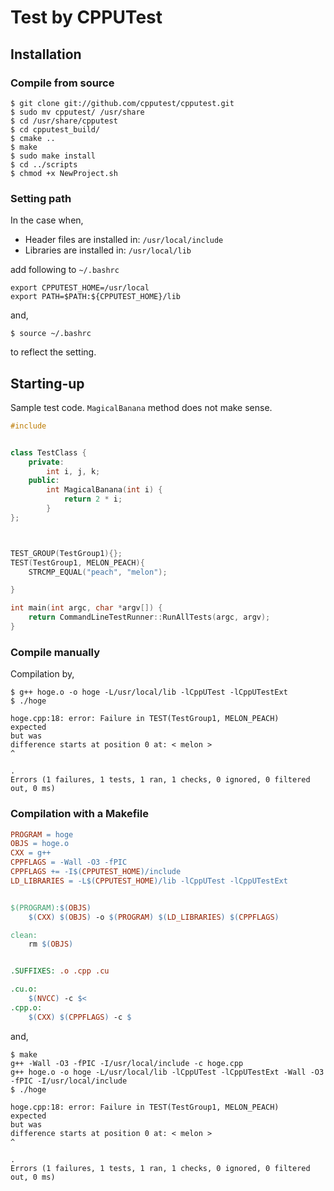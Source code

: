 # Test by CPPUTest


## Installation

### Compile from source
```
$ git clone git://github.com/cpputest/cpputest.git
$ sudo mv cpputest/ /usr/share
$ cd /usr/share/cpputest
$ cd cpputest_build/
$ cmake ..
$ make
$ sudo make install
$ cd ../scripts
$ chmod +x NewProject.sh
```

### Setting path

In the case when,

- Header files are installed in: `/usr/local/include`
- Libraries are installed in: `/usr/local/lib`

add following to `~/.bashrc`

```
export CPPUTEST_HOME=/usr/local
export PATH=$PATH:${CPPUTEST_HOME}/lib
```

and, 

```
$ source ~/.bashrc
```

to reflect the setting.

## Starting-up

Sample test code. `MagicalBanana` method does not make sense.

```hoge.cpp
#include


class TestClass {
    private:
        int i, j, k;
    public:
        int MagicalBanana(int i) {
            return 2 * i;
        }
};



TEST_GROUP(TestGroup1){};
TEST(TestGroup1, MELON_PEACH){
    STRCMP_EQUAL("peach", "melon");

}

int main(int argc, char *argv[]) {
    return CommandLineTestRunner::RunAllTests(argc, argv);
}
```

### Compile manually

Compilation by,

```
$ g++ hoge.o -o hoge -L/usr/local/lib -lCppUTest -lCppUTestExt
$ ./hoge

hoge.cpp:18: error: Failure in TEST(TestGroup1, MELON_PEACH)
expected
but was
difference starts at position 0 at: < melon >
^

.
Errors (1 failures, 1 tests, 1 ran, 1 checks, 0 ignored, 0 filtered out, 0 ms)
```

### Compilation with a Makefile

```Makefile
PROGRAM = hoge
OBJS = hoge.o
CXX = g++
CPPFLAGS = -Wall -O3 -fPIC
CPPFLAGS += -I$(CPPUTEST_HOME)/include
LD_LIBRARIES = -L$(CPPUTEST_HOME)/lib -lCppUTest -lCppUTestExt


$(PROGRAM):$(OBJS)
    $(CXX) $(OBJS) -o $(PROGRAM) $(LD_LIBRARIES) $(CPPFLAGS)

clean:
    rm $(OBJS)


.SUFFIXES: .o .cpp .cu

.cu.o:
    $(NVCC) -c $<
.cpp.o:
    $(CXX) $(CPPFLAGS) -c $
```

and,

```
$ make
g++ -Wall -O3 -fPIC -I/usr/local/include -c hoge.cpp
g++ hoge.o -o hoge -L/usr/local/lib -lCppUTest -lCppUTestExt -Wall -O3 -fPIC -I/usr/local/include
$ ./hoge

hoge.cpp:18: error: Failure in TEST(TestGroup1, MELON_PEACH)
expected
but was
difference starts at position 0 at: < melon >
^

.
Errors (1 failures, 1 tests, 1 ran, 1 checks, 0 ignored, 0 filtered out, 0 ms)
```